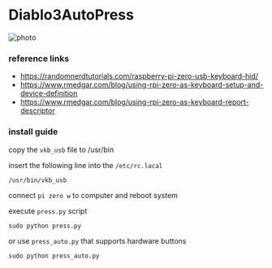 # Diablo3AutoPress

![photo](https://github.com/codemeow5/Diablo3AutoPress/raw/master/photo.jpg)

### reference links

- https://randomnerdtutorials.com/raspberry-pi-zero-usb-keyboard-hid/
- https://www.rmedgar.com/blog/using-rpi-zero-as-keyboard-setup-and-device-definition
- https://www.rmedgar.com/blog/using-rpi-zero-as-keyboard-report-descriptor

### install guide

copy the `vkb_usb` file to /usr/bin

insert the following line into the `/etc/rc.local`

	/usr/bin/vkb_usb

connect `pi zero w` to computer and reboot system

execute `press.py` script

	sudo python press.py

or use `press_auto.py` that supports hardware buttons

	sudo python press_auto.py

